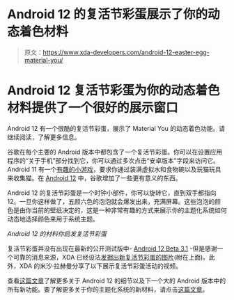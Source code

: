# Android 12 的复活节彩蛋展示了你的动态着色材料

> 原文：<https://www.xda-developers.com/android-12-easter-egg-material-you/>

# Android 12 复活节彩蛋为你的动态着色材料提供了一个很好的展示窗口

Android 12 有一个很酷的复活节彩蛋，展示了 Material You 的动态着色功能。请继续阅读，了解更多信息。

谷歌在每个主要的 Android 版本中都包含了一个复活节彩蛋。你可以在设置应用程序的“关于手机”部分找到它，你可以通过多次点击“安卓版本”字段来访问它。Android 11 有一个[有趣的小游戏](https://www.xda-developers.com/android-11-beta-3-features-changes/#:~:text=the%20android%2011%20easter%20egg%20is%20here)，要求你通过装满虚拟水和食物碗以及玩猫玩具来收集猫。在 [Android 12](https://www.xda-developers.com/android-12/) 中，谷歌增加了一些更有意义的东西。

Android 12 的复活节彩蛋是一个时钟小部件，你可以旋转它，直到双手都指向 12。一旦你这样做了，五颜六色的泡泡就会爆发出来，充满屏幕。这些泡泡的颜色是由你当前的壁纸决定的，这是一种非常有趣的方式来展示你的主题化系统如何动态地选择颜色来用于系统主题。

*Android 12 的材料你启发复活节彩蛋*

复活节彩蛋并没有出现在最新的公开测试版中- [Android 12 Beta 3.1](https://www.xda-developers.com/android-12-beta-3-1/) -但是感谢一个可靠的消息来源，XDA 已经设法[发掘出新复活节彩蛋的图片](https://twitter.com/MishaalRahman/status/1419718252780048389)(附在上面)。此外，XDA 的米沙·拉赫曼分享了以下展示复活节彩蛋活动的视频。

查看[这篇文章](https://www.xda-developers.com/android-12/)了解更多关于 Android 12 的细节以及下一个大的 Android 版本中的所有新功能。要了解更多关于你的主题化系统的新材料，请点击[这篇文章](https://www.xda-developers.com/material-you/)。